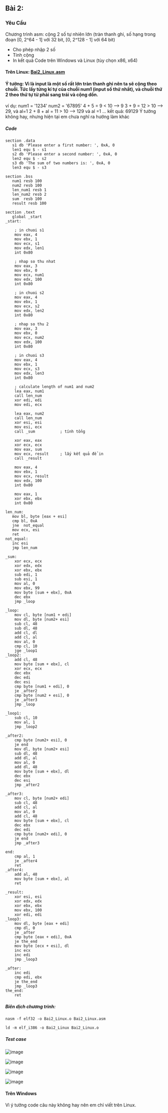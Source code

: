 
## Bài 2:
### Yêu Cầu
Chương trình asm: cộng 2 số tự nhiên lớn (tràn thanh ghi, số hạng trong đoạn [0, 2^64 - 1] với 32 bit, [0, 2^128 - 1] với 64 bit)
- Cho phép nhập 2 số
- Tính cộng
- In kết quả
Code trên Windows và Linux (tùy chọn x86, x64)

#### Trên Linux: [Bai2_Linux.asm](https://github.com/datvn09/2004_Training/blob/main/Task2/Bai2/Bai2_Linux.asm)

#### Ý tưởng: Vì là input là một số rất lớn tràn thanh ghi nên ta sẽ cộng theo chuỗi. Tức lấy từng kí tự của chuỗi num1 (input số thứ nhất), và chuỗi thứ 2 theo thứ tự từ phải sang trái và cộng dồn. 
ví dụ:   num1 = '1234'
         num2 = '67895'
      4 + 5 = 9 < 10 --> 9
      3 + 9 = 12 > 10 --> 29, và al=1
      2 + 8 + al = 11 > 10 --> 129 và al =1
      ...
      kết quả: 69129
Ý tưởng không hay, nhưng hiện tại em chưa nghĩ ra hướng làm khác 
##### Code
```
section .data
   s1 db 'Please enter a first number: ', 0xA, 0
   len1 equ $ - s1
   s2 db 'Please enter a second number: ', 0xA, 0
   len2 equ $ - s2
   s3 db 'The sum of two numbers is: ', 0xA, 0
   len3 equ $ - s3

section .bss
   num1 resb 100
   num2 resb 100
   len_num1 resb 1
   len_num2 resb 2
   sum  resb 100
   result resb 100

section .text
   global _start
_start:

    ; in chuoi s1
    mov eax, 4
    mov ebx, 1
    mov ecx, s1
    mov edx, len1
    int 0x80

    ; nhap so thu nhat
    mov eax, 3
    mov ebx, 0  
    mov ecx, num1
    mov edx, 100  
    int 0x80

    ; in chuoi s2
    mov eax, 4
    mov ebx, 1
    mov ecx, s2
    mov edx, len2
    int 0x80

    ; nhap so thu 2
    mov eax, 3
    mov ebx, 0  
    mov ecx, num2
    mov edx, 100 
    int 0x80

    ; in chuoi s3
    mov eax, 4
    mov ebx, 1
    mov ecx, s3
    mov edx, len3
    int 0x80

    ; calculate length of num1 and num2
    lea eax, num1
    call len_num
    xor edi, edi
    mov edi, ecx

    lea eax, num2
    call len_num
    xor esi, esi 
    mov esi, ecx
    call _sum           ; tính tổng

    xor eax, eax
    xor ecx, ecx
    mov eax, sum
    mov ecx, result     ; lấy kết quả để in
    call _result

    mov eax, 4
    mov ebx, 1
    mov ecx, result 
    mov edx, 100
    int 0x80

    mov eax, 1
    xor ebx, ebx 
    int 0x80

len_num:
   mov bl, byte [eax + esi]
   cmp bl, 0xA
   jne  not_equal
   mov ecx, esi 
   ret
not_equal:
   inc esi
   jmp len_num

_sum:
    xor ecx, ecx    
    xor edx, edx
    xor ebx, ebx
    sub edi, 1
    sub esi, 1
    mov al, 0
    mov ebx, 99
    mov byte [sum + ebx], 0xA
    dec ebx
    jmp _loop

_loop:
    mov cl, byte [num1 + edi]    
    mov dl, byte [num2+ esi]    
    sub cl, 48
    sub dl, 48
    add cl, dl
    add cl, al
    mov al, 0           
    cmp cl, 10
    jge _loop1
_loop2:
    add cl, 48
    mov byte [sum + ebx], cl
    xor ecx, ecx
    dec ebx
    dec edi
    dec esi
    cmp byte [num1 + edi], 0
    je _after2
    cmp byte [num2 + esi], 0
    je _after3
    jmp _loop
    
_loop1:
    sub cl, 10
    mov al, 1
    jmp _loop2

_after2:
    cmp byte [num2+ esi], 0
    je end
    mov dl, byte [num2+ esi]
    sub dl, 48
    add dl, al
    mov al, 0
    add dl, 48
    mov byte [sum + ebx], dl
    dec ebx
    dec esi
    jmp _after2

_after3:
    mov cl, byte [num2+ edi]
    sub cl, 48
    add cl, al
    mov al, 0
    add cl, 48
    mov byte [sum + ebx], cl
    dec ebx
    dec edi
    cmp byte [num2+ edi], 0
    je end
    jmp _after3

end:
    cmp al, 1
    je _after4
    ret
_after4:
    add al, 48
    mov byte [sum + ebx], al
    ret

_result:
    xor esi, esi
    xor edx, edx
    xor ebx, ebx
    mov ebx, 100
    xor edi, edi
_loop3:
    mov dl, byte [eax + edi]
    cmp dl, 0
    je _after
    cmp byte [eax + edi], 0xA
    je the_end
    mov byte [ecx + esi], dl
    inc ecx
    inc edi
    jmp _loop3

_after:
    inc edi 
    cmp edi, ebx
    je the_end
    jmp _loop3
the_end:
    ret
```
##### Biên dịch chương trình:
`nasm -f elf32 -o Bai2_Linux.o Bai2_Linux.asm`

`ld -m elf_i386 -o Bai2_Linux Bai2_Linux.o`
##### Test case 
![image](https://github.com/datvn09/2024_Training/assets/157048397/91ccbd73-6c24-4f5f-9a7a-33ceda123e60)

![image](https://github.com/datvn09/2024_Training/assets/157048397/07fa76aa-ea4a-4114-b6bd-1e6eaffd110d)

![image](https://github.com/datvn09/2024_Training/assets/157048397/321f97d8-9806-4640-b2c7-29992c45c042)

![image](https://github.com/datvn09/2024_Training/assets/157048397/f9edae27-84a1-45dc-8f48-32c0d03a7e3c)

#### Trên Windows 
Vì ý tưởng code câu này không hay nên em chỉ viết trên Linux. 











